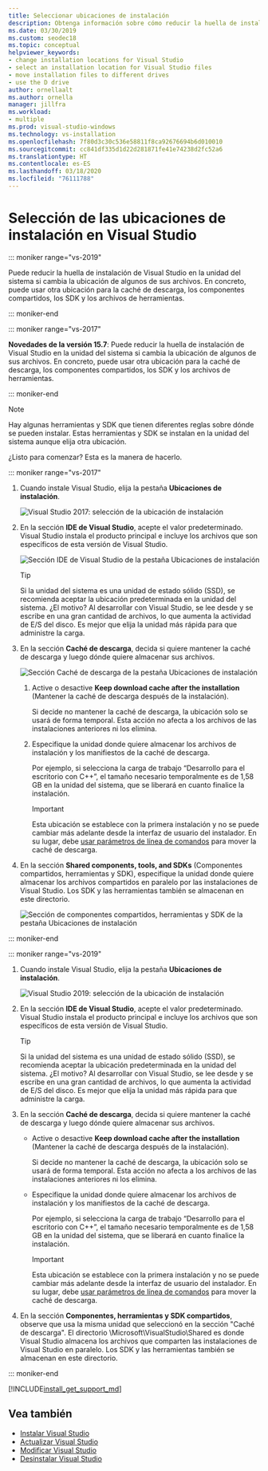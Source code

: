 ```yaml
---
title: Seleccionar ubicaciones de instalación
description: Obtenga información sobre cómo reducir la huella de instalación de Visual Studio en la unidad del sistema al cambiar la ubicación de la caché de descarga, los componentes compartidos, los SDK y las herramientas a otras unidades. Por ejemplo, mover algunos archivos de la unidad C a la unidad D.
ms.date: 03/30/2019
ms.custom: seodec18
ms.topic: conceptual
helpviewer_keywords:
- change installation locations for Visual Studio
- select an installation location for Visual Studio files
- move installation files to different drives
- use the D drive
author: ornellaalt
ms.author: ornella
manager: jillfra
ms.workload:
- multiple
ms.prod: visual-studio-windows
ms.technology: vs-installation
ms.openlocfilehash: 7f80d3c30c536e58811f8ca92676694b6d010010
ms.sourcegitcommit: cc841df335d1d22d281871fe41e74238d2fc52a6
ms.translationtype: HT
ms.contentlocale: es-ES
ms.lasthandoff: 03/18/2020
ms.locfileid: "76111788"
---
```

# <a name="select-the-installation-locations-in-visual-studio"></a>Selección de las ubicaciones de instalación en Visual Studio

::: moniker range="vs-2019"

Puede reducir la huella de instalación de Visual Studio en la unidad del sistema si cambia la ubicación de algunos de sus archivos. En concreto, puede usar otra ubicación para la caché de descarga, los componentes compartidos, los SDK y los archivos de herramientas.

::: moniker-end

::: moniker range="vs-2017"

**Novedades de la versión 15.7**: Puede reducir la huella de instalación de Visual Studio en la unidad del sistema si cambia la ubicación de algunos de sus archivos. En concreto, puede usar otra ubicación para la caché de descarga, los componentes compartidos, los SDK y los archivos de herramientas.

::: moniker-end

   > [!NOTE]
   > Hay algunas herramientas y SDK que tienen diferentes reglas sobre dónde se pueden instalar. Estas herramientas y SDK se instalan en la unidad del sistema aunque elija otra ubicación.

¿Listo para comenzar? Esta es la manera de hacerlo.

::: moniker range="vs-2017"

1. Cuando instale Visual Studio, elija la pestaña **Ubicaciones de instalación**.

   ![Visual Studio 2017: selección de la ubicación de instalación](media/vs-installation-locations.png "Seleccione la ubicación de la instalación.")

1. En la sección **IDE de Visual Studio**, acepte el valor predeterminado. Visual Studio instala el producto principal e incluye los archivos que son específicos de esta versión de Visual Studio.

   ![Sección IDE de Visual Studio de la pestaña Ubicaciones de instalación](media/vs-installation-locations-ide.png "Acepte el valor predeterminado de la sección IDE de Visual Studio de la pestaña Ubicación de instalaciones.")

   > [!TIP]
   > Si la unidad del sistema es una unidad de estado sólido (SSD), se recomienda aceptar la ubicación predeterminada en la unidad del sistema. ¿El motivo? Al desarrollar con Visual Studio, se lee desde y se escribe en una gran cantidad de archivos, lo que aumenta la actividad de E/S del disco. Es mejor que elija la unidad más rápida para que administre la carga.

1. En la sección **Caché de descarga**, decida si quiere mantener la caché de descarga y luego dónde quiere almacenar sus archivos.

     ![Sección Caché de descarga de la pestaña Ubicaciones de instalación](media/vs-installation-locations-cache.png "Elija si mantiene la caché de descarga después de la instalación y luego especifique la unidad donde quiere almacenar los archivos.")

    1. Active o desactive **Keep download cache after the installation** (Mantener la caché de descarga después de la instalación).

       Si decide no mantener la caché de descarga, la ubicación solo se usará de forma temporal. Esta acción no afecta a los archivos de las instalaciones anteriores ni los elimina.

    1. Especifique la unidad donde quiere almacenar los archivos de instalación y los manifiestos de la caché de descarga.

        Por ejemplo, si selecciona la carga de trabajo “Desarrollo para el escritorio con C++”, el tamaño necesario temporalmente es de 1,58 GB en la unidad del sistema, que se liberará en cuanto finalice la instalación.

       > [!IMPORTANT]
       > Esta ubicación se establece con la primera instalación y no se puede cambiar más adelante desde la interfaz de usuario del instalador. En su lugar, debe [usar parámetros de línea de comandos](use-command-line-parameters-to-install-visual-studio.md) para mover la caché de descarga.

1. En la sección **Shared components, tools, and SDKs** (Componentes compartidos, herramientas y SDK), especifique la unidad donde quiere almacenar los archivos compartidos en paralelo por las instalaciones de Visual Studio. Los SDK y las herramientas también se almacenan en este directorio.

   ![Sección de componentes compartidos, herramientas y SDK de la pestaña Ubicaciones de instalación](media/vs-installation-locations-shared.png "Especifique la ubicación donde desea almacenar los componentes, herramientas y SDK compartidos.")

::: moniker-end

::: moniker range="vs-2019"

1. Cuando instale Visual Studio, elija la pestaña **Ubicaciones de instalación**.

   ![Visual Studio 2019: selección de la ubicación de instalación](media/vs-2019/vs-installer-installation-locations.png "Seleccione la ubicación de la instalación.")

1. En la sección **IDE de Visual Studio**, acepte el valor predeterminado. Visual Studio instala el producto principal e incluye los archivos que son específicos de esta versión de Visual Studio.

   > [!TIP]
   > Si la unidad del sistema es una unidad de estado sólido (SSD), se recomienda aceptar la ubicación predeterminada en la unidad del sistema. ¿El motivo? Al desarrollar con Visual Studio, se lee desde y se escribe en una gran cantidad de archivos, lo que aumenta la actividad de E/S del disco. Es mejor que elija la unidad más rápida para que administre la carga.

1. En la sección **Caché de descarga**, decida si quiere mantener la caché de descarga y luego dónde quiere almacenar sus archivos.

    * Active o desactive **Keep download cache after the installation** (Mantener la caché de descarga después de la instalación).

       Si decide no mantener la caché de descarga, la ubicación solo se usará de forma temporal. Esta acción no afecta a los archivos de las instalaciones anteriores ni los elimina.

    * Especifique la unidad donde quiere almacenar los archivos de instalación y los manifiestos de la caché de descarga.

        Por ejemplo, si selecciona la carga de trabajo “Desarrollo para el escritorio con C++”, el tamaño necesario temporalmente es de 1,58 GB en la unidad del sistema, que se liberará en cuanto finalice la instalación.

       > [!IMPORTANT]
       > Esta ubicación se establece con la primera instalación y no se puede cambiar más adelante desde la interfaz de usuario del instalador. En su lugar, debe [usar parámetros de línea de comandos](use-command-line-parameters-to-install-visual-studio.md) para mover la caché de descarga.

1. En la sección **Componentes, herramientas y SDK compartidos**, observe que usa la misma unidad que seleccionó en la sección "Caché de descarga". El directorio \Microsoft\VisualStudio\Shared es donde Visual Studio almacena los archivos que comparten las instalaciones de Visual Studio en paralelo. Los SDK y las herramientas también se almacenan en este directorio.

::: moniker-end

[!INCLUDE[install_get_support_md](includes/install_get_support_md.md)]

## <a name="see-also"></a>Vea también

* [Instalar Visual Studio](install-visual-studio.md)
* [Actualizar Visual Studio](update-visual-studio.md)
* [Modificar Visual Studio](update-visual-studio.md)
* [Desinstalar Visual Studio](uninstall-visual-studio.md)
